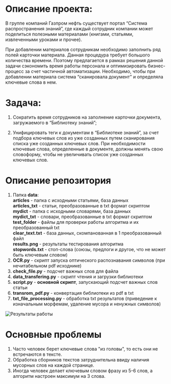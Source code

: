 # Описание проекта:
В группе компаний Газпром нефть существует портал “Система распространения знаний”, где каждый сотрудник компании может поделиться полезными материалами (книгами, статьями, извлеченными уроками и прочее). 

При добавлении материалов сотрудникам необходимо заполнить ряд полей карточки материала. Данная процедура требует большого количества времени. Поэтому предлагается в рамках решения данной задачи сэкономить время работы персонала и оптимизировать бизнес-процесс за счет частичной автоматизации. Необходимо, чтобы при добавлении материала система “сканировала документ” и определяла ключевые слова в нем.

# Задача:
1. Сократить время сотрудников на заполнение карточки документа, загружаемого в “Библиотеку знаний”;

2. Унифицировать теги к документам в “Библиотеке знаний”, за счет подбора ключевых слов из уже созданных путем сканирования списка уже созданных ключевых слов. При необходимости ключевые слова, определенные в документе, должны менять свою словоформу, чтобы не увеличивать список уже созданных ключевых слов.

# Описание репозитория 
1. Папка **data**:\
**articles** - папка с исходными статьями, база данных\
**articles_txt** - статьи, преобразованные в txt формат скриптом\
**mydict** - папка с исходными словарями, база данных\
**mydict_txt** - словари, преобразованные в txt формат скриптом\
**test_folder** - файлы для проверки работы алгоритма и их преобразованный txt\
**clear_text.txt** - база данных, скомпанованная в 1 преобразованный файл\
**results.png** - результаты тестирования алгоритма\
**stopwords.txt** - стоп-слова (союзы, предлоги и другое, что не может быть ключевым словом)
2. **OCR.py** - скрипт запуска оптического распознавания символов (при нечитабельном pdf исходнике)
3. **check_file.py** - подсчет важных слов для файла
4. **data_transfering.py** - скрипт чтения и загрузки библиотеки
5. **script.py** - **основной скрипт**, запускающий подсчет важных слов статьи
6. **transrom_pdf.py** - конвертация библиотеки из pdf в txt
7. **txt_file_processing.py** - обработка txt результатов (приведение к изначальным морфемам, удаление мусора и ненужных символов)

![Результаты работы](https://github.com/Donskoy-Andrey/sirius/blob/master/data/results.png)

# Основные проблемы
1. Часто человек берет ключевые слова "из головы", то есть они не встречаются в тексте.
2. Обработка сборников текстов затруднительна ввиду наличия мусорных слов на каждой странице.
3. Иногда человек делает ключевым словом фразу из 5-6 слов, а алгоритм настроен максимум на 3 слова.
